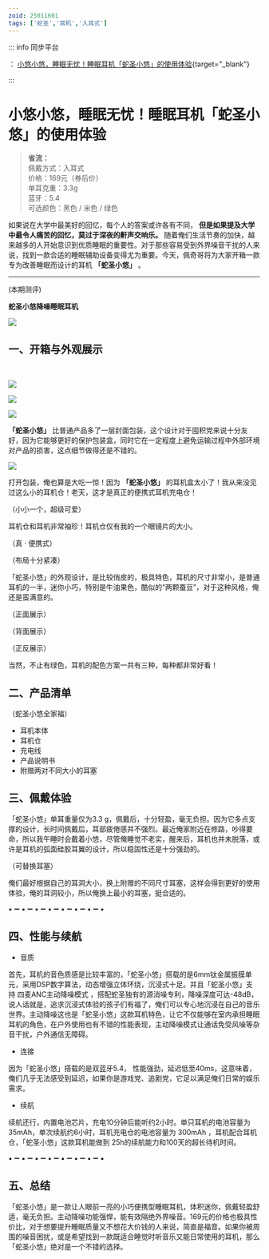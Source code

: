 ```yaml
---
zoid: 25011601
tags: ['蛇圣','耳机','入耳式']
---
```


::: info 同步平台

<i class="iconfont icon-heihe"></i> ： [小悠小悠，睡眠无忧！睡眠耳机「蛇圣小悠」的使用体验](https://www.xiaoheihe.cn/community/18745/list/143657395){target="_blank"}



::: 


# 小悠小悠，睡眠无忧！睡眠耳机「蛇圣小悠」的使用体验


> **省流：**  
    佩戴方式：入耳式  
    价格：169元（券后价）  
    单耳克重：3.3g  
    蓝牙：5.4  
    可选颜色：黑色 / 米色 / 绿色  



如果说在大学中最美好的回忆，每个人的答案或许各有不同， **但是如果提及大学中最令人痛苦的回忆，莫过于深夜的鼾声交响乐。** 随着俺们生活节奏的加快，越来越多的人开始意识到优质睡眠的重要性。对于那些容易受到外界噪音干扰的人来说，找到一款合适的睡眠辅助设备变得尤为重要。今天，佩奇哥将为大家开箱一款专为改善睡眠而设计的耳机 **「蛇圣小悠」** 。
 
---


(本期测评)  

**蛇圣小悠降噪睡眠耳机**  

![](/pic/2501190101.png)



## 一、开箱与外观展示

<br/>

![](/pic/2501190102.png)

<tag-info  momo='（外包装）'></tag-info >


![](/pic/2501190103.png)

<tag-info  momo='（抽拉封面后取出内盒子）'></tag-info >

![](/pic/2501190104.png)

<tag-info  momo='（套娃式包装）'></tag-info >



**「蛇圣小悠」** 比普通产品多了一层封面包装，这个设计对于囤积党来说十分友好，因为它能够更好的保护包装盒，同时它在一定程度上避免运输过程中外部环境对产品的损害，这点细节做得还是不错的。


![](/pic/2501190105.png)

<tag-info  momo='（终于找到你）'></tag-info >



打开包装，俺也算是大吃一惊！因为 **「蛇圣小悠」** 的耳机盒太小了！我从来没见过这么小的耳机仓！老天，这才是真正的便携式耳机充电仓！

（小小一个，超级可爱）

耳机仓和耳机非常袖珍！耳机仓仅有我的一个眼镜片的大小。


（真 · 便携式）

（布局十分紧凑）

「蛇圣小悠」的外观设计，是比较俏皮的，极具特色，耳机的尺寸非常小，是普通耳机的一半，迷你小巧，特别是牛油果色，酷似的“两颗蚕豆”，对于这种风格，俺还是蛮满意的。


（正面展示）


（背面展示）


（正反展示）


当然，不止有绿色，耳机的配色方案一共有三种，每种都非常好看！





## 二、产品清单

（蛇圣小悠全家福）

- 耳机本体
- 耳机仓
- 充电线
- 产品说明书
- 附赠两对不同大小的耳塞




## 三、佩戴体验


「蛇圣小悠」单耳重量仅为3.3 g，佩戴后，十分轻盈，毫无负担。因为它多点支撑的设计，长时间佩戴后，耳部疲倦感并不强烈。最近俺家附近在修路，吵得要命，所以我午睡时会戴着小悠，尽管俺睡觉不老实，醒来后，耳机也并未脱落，或许是耳机的弧面硅胶耳翼的设计，所以稳固性还是十分强劲的。

（可替换耳塞）

俺们最好根据自己的耳洞大小，换上附赠的不同尺寸耳塞，这样会得到更好的使用体验，俺的耳洞较小，所以俺换上最小的耳塞，挺合适的。

▪ ➖ ▪ ➖ ▪ ➖ ▪ ➖ ▪ ➖ ▪ ➖ ▪ ➖ ▪ 

## 四、性能与续航

- 音质   

首先，耳机的音色质感是比较丰富的，「蛇圣小悠」搭载的是6mm钛金属振膜单元，采用DSP数字算法，动态增强立体环绕，沉浸式十足。并且「蛇圣小悠」支持 四麦ANC主动降噪模式 ，搭配蛇圣独有的源消噪专利，降噪深度可达-48dB，说人话就是，追求沉浸式体验的孩子们有福了，俺们可以专心地沉浸在自己的音乐世界。主动降噪这也是「蛇圣小悠」这款耳机特色，让它不仅能够在室内承担睡眠耳机的角色，在户外使用也有不错的性能表现，主动降噪模式让通话免受风噪等杂音干扰，户外通信无障碍。

- 连接  


因为「蛇圣小悠」搭载的是双蓝牙5.4， 性能强劲，延迟低至40ms，这意味着，俺们几乎无法感受到延迟，如果你是游戏党、追剧党，它足以满足俺们日常的娱乐需求。

- 续航  


续航还行，内置电池芯片，充电10分钟后能听约2小时。单只耳机的电池容量为 35mAh，单次续航约6小时，耳机充电仓的电池容量为 300mAh ，耳机配合耳机仓，「蛇圣小悠」这款耳机能做到 25h的续航能力和100天的超长待机时间。

▪ ➖ ▪ ➖ ▪ ➖ ▪ ➖ ▪ ➖ ▪ ➖ ▪ ➖ ▪ 
## 五、总结
「蛇圣小悠」是一款让人眼前一亮的小巧便携型睡眠耳机，体积迷你，佩戴轻盈舒适，毫无负担。主动降噪功能强悍，能有效隔绝外界噪音。169元的价格也极具性价比，对于想要提升睡眠质量又不想花大价钱的人来说，简直是福音。如果你被周围的噪音困扰，或是希望找到一款既适合睡觉时听音乐又能日常使用的耳机，那么「蛇圣小悠」绝对是一个不错的选择。


